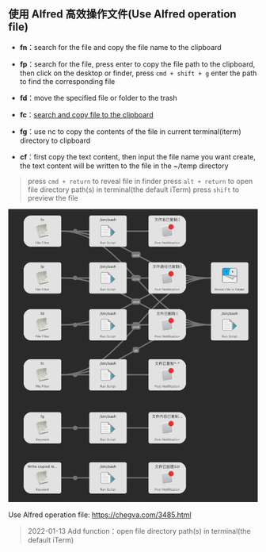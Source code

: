 ## 使用 Alfred 高效操作文件(Use Alfred operation file)

- **fn**：search for the file and copy the file name to the clipboard

- **fp**：search for the file, press enter to copy the file path to the clipboard, then click on the desktop or finder, press `cmd + shift + g` enter the path to find the corresponding file

- **fd**：move the specified file or folder to the trash

- **fc**：[search and copy file to the clipboard](https://chegva.com/3352.html)

- **fg**：use nc to copy the contents of the file in current terminal(iterm) directory to clipboard 

- **cf**：first copy the text content, then input the file name you want create, the text content will be written to the file in the ~/temp directory 

> press `cmd + return` to reveal file in finder
> press `alt + return`  to open file directory path(s) in terminal(the default iTerm)
> press `shift` to preview the file

![image](https://github.com/anzhihe/Efficient-office/blob/master/file-operation/File%20Operation.png) 

Use Alfred operation file: https://chegva.com/3485.html

> 2022-01-13 Add function：open file directory path(s) in terminal(the default iTerm)
